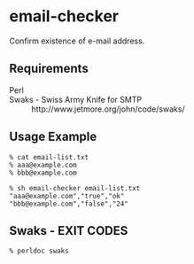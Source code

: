 # email-checker
Confirm existence of e-mail address.

## Requirements
<dl>
  <dt>Perl</dt>
  <dt>Swaks - Swiss Army Knife for SMTP</dt>
  <dd>http://www.jetmore.org/john/code/swaks/</dd>
</dl>

## Usage Example
```shellscript
% cat email-list.txt
% aaa@example.com
% bbb@example.com

% sh email-checker email-list.txt
"aaa@example.com","true","ok"
"bbb@example.com","false","24"
```

## Swaks - EXIT CODES
```shellscript
% perldoc swaks
```
